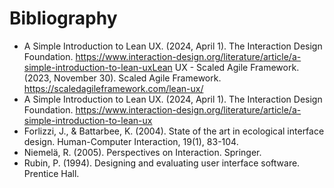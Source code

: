 # Bibliography


- A Simple Introduction to Lean UX. (2024, April 1). The Interaction Design Foundation. https://www.interaction-design.org/literature/article/a-simple-introduction-to-lean-uxLean UX - Scaled Agile Framework. (2023, November 30). Scaled Agile Framework. https://scaledagileframework.com/lean-ux/
- A Simple Introduction to Lean UX. (2024, April 1). The Interaction Design Foundation. https://www.interaction-design.org/literature/article/a-simple-introduction-to-lean-ux
- Forlizzi, J., & Battarbee, K. (2004). State of the art in ecological interface design. Human-Computer Interaction, 19(1), 83-104. 
- Niemelä, R. (2005). Perspectives on Interaction. Springer.
- Rubin, P. (1994). Designing and evaluating user interface software. Prentice Hall. 
